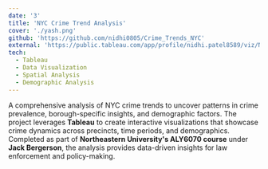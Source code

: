 ```yaml
---
date: '3'
title: 'NYC Crime Trend Analysis'
cover: './yash.png'
github: 'https://github.com/nidhi0805/Crime_Trends_NYC'
external: 'https://public.tableau.com/app/profile/nidhi.patel8589/viz/NYC_Crime_Trends/Dashboard1'
tech:
  - Tableau
  - Data Visualization
  - Spatial Analysis
  - Demographic Analysis
---
```


A comprehensive analysis of NYC crime trends to uncover patterns in crime prevalence, borough-specific insights, and demographic factors. The project leverages **Tableau** to create interactive visualizations that showcase crime dynamics across precincts, time periods, and demographics. Completed as part of **Northeastern University's ALY6070 course** under **Jack Bergerson**, the analysis provides data-driven insights for law enforcement and policy-making.
